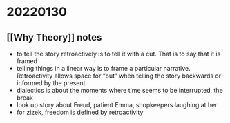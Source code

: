 # 20220130



## [[Why Theory]] notes

-   to tell the story retroactively is to tell it with a cut. That is to say that it is framed
-   telling things in a linear way is to frame a particular narrative. Retroactivity allows space for &ldquo;but&rdquo; when telling the story backwards or informed by the present
-   dialectics is about the moments where time seems to be interrupted, the break
-   look up story about Freud, patient Emma, shopkeepers laughing at her
-   for zizek, freedom is defined by retroactivity

